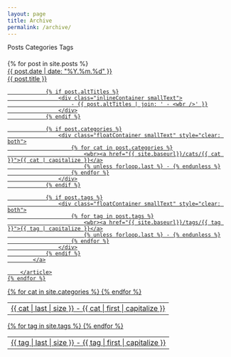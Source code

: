 ```yaml
---
layout: page
title: Archive
permalink: /archive/
---
```


<script type="text/javascript">
	$(function() {
		$(".filterButton").click(function() {
			$(".filterButton").removeClass("active");
			$(".group").removeClass("active");

			var gId = "#" + this.id + "Group";

			$(this).addClass("active");
			$(gId).addClass("active");

		});
	});
</script>

<div class="floatContainer" style="margin-bottom: 20px">
	<a id="posts" class="hoverLink filterButton active">Posts</a>
	<a id="cats" class="hoverLink filterButton">Categories</a>
	<a id="tags" class="hoverLink filterButton">Tags</a>
</div>

<div class="group active" id="postsGroup">
	{% for post in site.posts %}
		<article class="post">
			<a href="{{ site.baseurl }}{{ post.url }}" class="hoverLink floatContainer">
				<div class="postDate">{{ post.date | date: "%Y.%m.%d" }}</div>
				<div class="postTitle">{{ post.title }}</div>

				{% if post.altTitles %}
					<div class="inlineContainer smallText">
						- {{ post.altTitles | join: ' - <wbr />' }}
					</div>
				{% endif %}

				{% if post.categories %}
					<div class="floatContainer smallText" style="clear: both">
						{% for cat in post.categories %}
							<wbr><a href="{{ site.baseurl}}/cats/{{ cat }}">{{ cat | capitalize }}</a>
							{% unless forloop.last %} - {% endunless %}
						{% endfor %}
					</div>
				{% endif %}

				{% if post.tags %}
					<div class="floatContainer smallText" style="clear: both">
						{% for tag in post.tags %}
							<wbr><a href="{{ site.baseurl}}/tags/{{ tag }}">{{ tag | capitalize }}</a>
							{% unless forloop.last %} - {% endunless %}
						{% endfor %}
					</div>
				{% endif %}
			</a>

		</article>
	{% endfor %}
</div>

<div class="group" id="catsGroup">
	<table>
	{% for cat in site.categories %}
		<tr class="hoverLink">
			<td><a href="{{ site.baseurl }}/cats/{{ cat | first }}">{{ cat | last | size }} - {{ cat | first | capitalize }}</a></td>
		</tr>
	{% endfor %}
	</table>
</div>

<div class="group" id="tagsGroup">
	<table>
	{% for tag in site.tags %}
		<tr class="hoverLink">
			<td><a href="{{ site.baseurl }}/tags/{{ tag | first }}">{{ tag | last | size }} - {{ tag | first | capitalize }}</a></td>
		</tr>
	{% endfor %}
	</table>
</div>